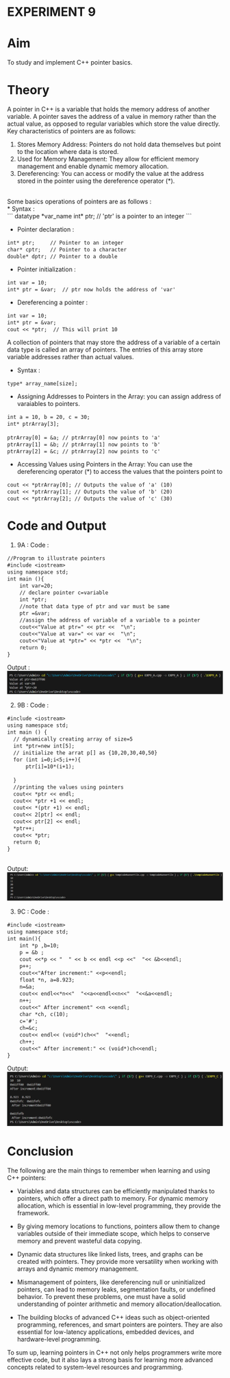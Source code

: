 # EXPERIMENT 9
# Aim
To study and implement C++ pointer basics.
# Theory
A pointer in C++ is a variable that holds the memory address of another variable. A pointer saves the address of a value in memory rather than the actual value, as opposed to regular variables which store the value directly. <br>
Key characteristics of pointers are as follows: <br>
1) Stores Memory Address: Pointers do not hold data themselves but point to the location where data is stored. <br>
2) Used for Memory Management: They allow for efficient memory management and enable dynamic memory allocation. <br>
3) Dereferencing: You can access or modify the value at the address stored in the pointer using the dereference operator (*). <br>
<br>
Some basics operations of pointers are as follows : <br>
* Syntax : <br>
```
datatype *var_name
int* ptr;  // 'ptr' is a pointer to an integer
```

* Pointer declaration : <br>
```
int* ptr;     // Pointer to an integer
char* cptr;   // Pointer to a character
double* dptr; // Pointer to a double
```

* Pointer initialization : <br>
```
int var = 10;
int* ptr = &var;  // ptr now holds the address of 'var'
```

* Dereferencing a pointer : <br>
```
int var = 10;
int* ptr = &var;
cout << *ptr;  // This will print 10
```

A collection of pointers that may store the address of a variable of a certain data type is called an array of pointers. The entries of this array store variable addresses rather than actual values. <br>
* Syntax : <br>
```
type* array_name[size];
```
* Assigning Addresses to Pointers in the Array: you can assign address of varaiables to pointers.<br>
```
int a = 10, b = 20, c = 30;
int* ptrArray[3];

ptrArray[0] = &a; // ptrArray[0] now points to 'a'
ptrArray[1] = &b; // ptrArray[1] now points to 'b'
ptrArray[2] = &c; // ptrArray[2] now points to 'c'
```
* Accessing Values using Pointers in the Array: You can use the dereferencing operator (*) to access the values that the pointers point to <br>
```
cout << *ptrArray[0]; // Outputs the value of 'a' (10)
cout << *ptrArray[1]; // Outputs the value of 'b' (20)
cout << *ptrArray[2]; // Outputs the value of 'c' (30)

```
# Code and Output 
1) 9A :
   Code :
```
//Program to illustrate pointers
#include <iostream>
using namespace std;
int main (){
    int var=20;
    // declare pointer c=variable
    int *ptr;
    //note that data type of ptr and var must be same
    ptr =&var;
    //assign the address of variable of a variable to a pointer 
    cout<<"Value at ptr=" << ptr <<  "\n";
    cout<<"Value at var=" << var <<  "\n";
    cout<<"Value at *ptr=" << *ptr <<  "\n";
    return 0;
}
   ```
   Output : <br>
   ![EXP9A](https://github.com/sarakanyal03/CDS_Experiment9/blob/main/9A.png)

2) 9B :
   Code :
  ```
#include <iostream>
using namespace std;
int main () {
    // dynamically creating array of size=5
    int *ptr=new int[5];
    // initialize the arrat p[] as {10,20,30,40,50}
    for (int i=0;i<5;i++){
        ptr[i]=10*(i+1);

    }
    //printing the values using pointers
    cout<< *ptr << endl;
    cout<< *ptr +1 << endl;
    cout<< *(ptr +1) << endl;   
    cout<< 2[ptr] << endl; 
    cout<< ptr[2] << endl; 
    *ptr++;
    cout<< *ptr;
    return 0;
}


   ```
   Output: <br>
   ![EXP9B](https://github.com/sarakanyal03/CDS_Experiment9/blob/main/9B.png)

3) 9C :
   Code :
```
#include <iostream>
using namespace std;
int main(){
    int *p ,b=10;
    p = &b ;
    cout <<*p << "  " << b << endl <<p <<"  "<< &b<<endl;
    p++;
    cout<<"After increment:" <<p<<endl;
    float *n, a=8.923;
    n=&a;
    cout<< endl<<*n<<"  "<<a<<endl<<n<<"  "<<&a<<endl;
    n++;
    cout<<" After increment" <<n <<endl;
    char *ch, c(10);
    c='#';
    ch=&c;
    cout<< endl<< (void*)ch<<"  "<<endl;
    ch++;
    cout<<" After increment:" << (void*)ch<<endl;
}

   ```

   Output: <br>
   ![EXP9C](https://github.com/sarakanyal03/CDS_Experiment9/blob/main/9C.png)
   
# Conclusion 
The following are the main things to remember when learning and using C++ pointers:

*  Variables and data structures can be efficiently manipulated thanks to pointers, which offer a direct path to memory. For dynamic memory allocation, which is essential in low-level programming, they provide the framework.

* By giving memory locations to functions, pointers allow them to change variables outside of their immediate scope, which helps to conserve memory and prevent wasteful data copying.

* Dynamic data structures like linked lists, trees, and graphs can be created with pointers. They provide more versatility when working with arrays and dynamic memory management.

* Mismanagement of pointers, like dereferencing null or uninitialized pointers, can lead to memory leaks, segmentation faults, or undefined behavior. To prevent these problems, one must have a solid understanding of pointer arithmetic and memory allocation/deallocation.

*  The building blocks of advanced C++ ideas such as object-oriented programming, references, and smart pointers are pointers. They are also essential for low-latency applications, embedded devices, and hardware-level programming.

To sum up, learning pointers in C++ not only helps programmers write more effective code, but it also lays a strong basis for learning more advanced concepts related to system-level resources and programming.
